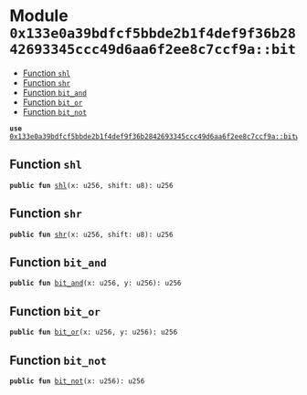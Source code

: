 
<a id="0x133e0a39bdfcf5bbde2b1f4def9f36b2842693345ccc49d6aa6f2ee8c7ccf9a_bit"></a>

# Module `0x133e0a39bdfcf5bbde2b1f4def9f36b2842693345ccc49d6aa6f2ee8c7ccf9a::bit`



-  [Function `shl`](#0x133e0a39bdfcf5bbde2b1f4def9f36b2842693345ccc49d6aa6f2ee8c7ccf9a_bit_shl)
-  [Function `shr`](#0x133e0a39bdfcf5bbde2b1f4def9f36b2842693345ccc49d6aa6f2ee8c7ccf9a_bit_shr)
-  [Function `bit_and`](#0x133e0a39bdfcf5bbde2b1f4def9f36b2842693345ccc49d6aa6f2ee8c7ccf9a_bit_bit_and)
-  [Function `bit_or`](#0x133e0a39bdfcf5bbde2b1f4def9f36b2842693345ccc49d6aa6f2ee8c7ccf9a_bit_bit_or)
-  [Function `bit_not`](#0x133e0a39bdfcf5bbde2b1f4def9f36b2842693345ccc49d6aa6f2ee8c7ccf9a_bit_bit_not)


<pre><code><b>use</b> <a href="bitwise.md#0x133e0a39bdfcf5bbde2b1f4def9f36b2842693345ccc49d6aa6f2ee8c7ccf9a_bitwise_not">0x133e0a39bdfcf5bbde2b1f4def9f36b2842693345ccc49d6aa6f2ee8c7ccf9a::bitwise_not</a>;
</code></pre>



<a id="0x133e0a39bdfcf5bbde2b1f4def9f36b2842693345ccc49d6aa6f2ee8c7ccf9a_bit_shl"></a>

## Function `shl`



<pre><code><b>public</b> <b>fun</b> <a href="bit.md#0x133e0a39bdfcf5bbde2b1f4def9f36b2842693345ccc49d6aa6f2ee8c7ccf9a_bit_shl">shl</a>(x: u256, shift: u8): u256
</code></pre>



<a id="0x133e0a39bdfcf5bbde2b1f4def9f36b2842693345ccc49d6aa6f2ee8c7ccf9a_bit_shr"></a>

## Function `shr`



<pre><code><b>public</b> <b>fun</b> <a href="bit.md#0x133e0a39bdfcf5bbde2b1f4def9f36b2842693345ccc49d6aa6f2ee8c7ccf9a_bit_shr">shr</a>(x: u256, shift: u8): u256
</code></pre>



<a id="0x133e0a39bdfcf5bbde2b1f4def9f36b2842693345ccc49d6aa6f2ee8c7ccf9a_bit_bit_and"></a>

## Function `bit_and`



<pre><code><b>public</b> <b>fun</b> <a href="bit.md#0x133e0a39bdfcf5bbde2b1f4def9f36b2842693345ccc49d6aa6f2ee8c7ccf9a_bit_bit_and">bit_and</a>(x: u256, y: u256): u256
</code></pre>



<a id="0x133e0a39bdfcf5bbde2b1f4def9f36b2842693345ccc49d6aa6f2ee8c7ccf9a_bit_bit_or"></a>

## Function `bit_or`



<pre><code><b>public</b> <b>fun</b> <a href="bit.md#0x133e0a39bdfcf5bbde2b1f4def9f36b2842693345ccc49d6aa6f2ee8c7ccf9a_bit_bit_or">bit_or</a>(x: u256, y: u256): u256
</code></pre>



<a id="0x133e0a39bdfcf5bbde2b1f4def9f36b2842693345ccc49d6aa6f2ee8c7ccf9a_bit_bit_not"></a>

## Function `bit_not`



<pre><code><b>public</b> <b>fun</b> <a href="bit.md#0x133e0a39bdfcf5bbde2b1f4def9f36b2842693345ccc49d6aa6f2ee8c7ccf9a_bit_bit_not">bit_not</a>(x: u256): u256
</code></pre>
